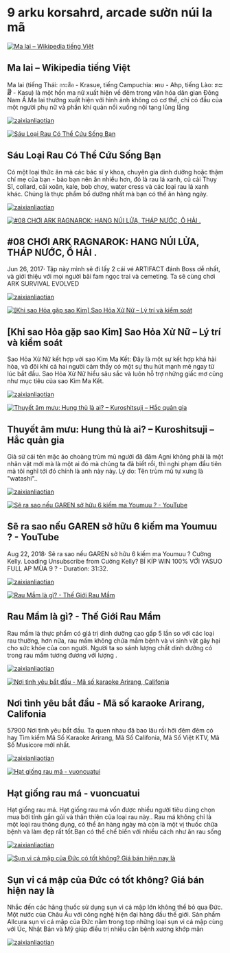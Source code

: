 # 9 arku korsahrd, arcade sườn núi la mã
<a href="https://mnn.zoosnet.net/LR/Chatpre.aspx?id=MNN94995150&p=https://topgrinding.com/" target="_blank">![Ma lai – Wikipedia tiếng Việt](https://github.com/technlg/images/blob/main/8.jpg)</a>
## Ma lai – Wikipedia tiếng Việt
Ma lai (tiếng Thái: กระสือ - Krasue, tiếng Campuchia: អាប - Ahp, tiếng Lào: ກະສື - Kasu) là một hồn ma nữ xuất hiện về đêm trong văn hóa dân gian Đông Nam Á.Ma lai thường xuất hiện với hình ảnh không có cơ thể, chỉ có đầu của một người phụ nữ và phần khí quản nối xuống nội tạng lủng lẳng 
<a href="https://mnn.zoosnet.net/LR/Chatpre.aspx?id=MNN94995150&p=https://topgrinding.com/" target="_blank"><img src="https://github.com/technlg/images/raw/main/chat11.jpg" alt="zaixianliaotian"/></a><a href="//whatsapp.shibangsoft.com/WhatsApp.php" ><img src="https://github.com/technlg/images/raw/main/chat11.png" alt=""></a>
<a href="https://mnn.zoosnet.net/LR/Chatpre.aspx?id=MNN94995150&p=https://topgrinding.com/" target="_blank">![Sáu Loại Rau Có Thể Cứu Sống Bạn](https://github.com/technlg/images/blob/main/2.jpg)</a>
## Sáu Loại Rau Có Thể Cứu Sống Bạn
Có một loại thức ăn mà các bác sĩ y khoa, chuyên gia dinh dưỡng hoặc thậm chí mẹ của bạn - bảo bạn nên ăn nhiều hơn, đó là rau lá xanh, củ cải Thụy Sĩ, collard, cải xoăn, kale, bob choy, water cress và các loại rau lá xanh khác. Chúng là thực phẩm bổ dưỡng nhất mà bạn có thể ăn hàng ngày.
<a href="https://mnn.zoosnet.net/LR/Chatpre.aspx?id=MNN94995150&p=https://topgrinding.com/" target="_blank"><img src="https://github.com/technlg/images/raw/main/chat11.jpg" alt="zaixianliaotian"/></a><a href="//whatsapp.shibangsoft.com/WhatsApp.php" ><img src="https://github.com/technlg/images/raw/main/chat11.png" alt=""></a>
<a href="https://mnn.zoosnet.net/LR/Chatpre.aspx?id=MNN94995150&p=https://topgrinding.com/" target="_blank">![#08 CHƠI ARK RAGNAROK: HANG NÚI LỬA, THÁP NƯỚC, Ổ HẢI .](https://github.com/technlg/images/blob/main/47.jpg)</a>
## #08 CHƠI ARK RAGNAROK: HANG NÚI LỬA, THÁP NƯỚC, Ổ HẢI .
Jun 26, 2017· Tập này mình sẽ đi lấy 2 cái vé ARTIFACT đánh Boss dễ nhất, và giới thiệu với mọi người bãi fam ngọc trai và cemeting. Ta sẽ cùng chơi ARK SURVIVAL EVOLVED 
<a href="https://mnn.zoosnet.net/LR/Chatpre.aspx?id=MNN94995150&p=https://topgrinding.com/" target="_blank"><img src="https://github.com/technlg/images/raw/main/chat11.jpg" alt="zaixianliaotian"/></a><a href="//whatsapp.shibangsoft.com/WhatsApp.php" ><img src="https://github.com/technlg/images/raw/main/chat11.png" alt=""></a>
<a href="https://mnn.zoosnet.net/LR/Chatpre.aspx?id=MNN94995150&p=https://topgrinding.com/" target="_blank">![[Khi sao Hỏa gặp sao Kim] Sao Hỏa Xử Nữ – Lý trí và kiểm soát](https://github.com/technlg/images/blob/main/11.jpg)</a>
## [Khi sao Hỏa gặp sao Kim] Sao Hỏa Xử Nữ – Lý trí và kiểm soát
Sao Hỏa Xử Nữ kết hợp với sao Kim Ma Kết: Đây là một sự kết hợp khá hài hòa, và đôi khi cả hai người cảm thấy có một sự thu hút mạnh mẽ ngay từ lúc bắt đầu. Sao Hỏa Xử Nữ hiểu sâu sắc và luôn hỗ trợ những giấc mơ cũng như mục tiêu của sao Kim Ma Kết.
<a href="https://mnn.zoosnet.net/LR/Chatpre.aspx?id=MNN94995150&p=https://topgrinding.com/" target="_blank"><img src="https://github.com/technlg/images/raw/main/chat11.jpg" alt="zaixianliaotian"/></a><a href="//whatsapp.shibangsoft.com/WhatsApp.php" ><img src="https://github.com/technlg/images/raw/main/chat11.png" alt=""></a>
<a href="https://mnn.zoosnet.net/LR/Chatpre.aspx?id=MNN94995150&p=https://topgrinding.com/" target="_blank">![Thuyết âm mưu: Hung thủ là ai? – Kuroshitsuji – Hắc quản gia](https://github.com/technlg/images/blob/main/2.jpg)</a>
## Thuyết âm mưu: Hung thủ là ai? – Kuroshitsuji – Hắc quản gia
Giả sử cái tên mặc áo choàng trùm mũ người đã đâm Agni không phải là một nhân vật mới mà là một ai đó mà chúng ta đã biết rồi, thì nghi phạm đầu tiên mà tôi nghĩ tới đó chính là anh này này. Lý do: Tên trùm mũ tự xưng là "watashi"..
<a href="https://mnn.zoosnet.net/LR/Chatpre.aspx?id=MNN94995150&p=https://topgrinding.com/" target="_blank"><img src="https://github.com/technlg/images/raw/main/chat11.jpg" alt="zaixianliaotian"/></a><a href="//whatsapp.shibangsoft.com/WhatsApp.php" ><img src="https://github.com/technlg/images/raw/main/chat11.png" alt=""></a>
<a href="https://mnn.zoosnet.net/LR/Chatpre.aspx?id=MNN94995150&p=https://topgrinding.com/" target="_blank">![Sẽ ra sao nếu GAREN sở hữu 6 kiếm ma Youmuu ? - YouTube](https://github.com/technlg/images/blob/main/8.jpg)</a>
## Sẽ ra sao nếu GAREN sở hữu 6 kiếm ma Youmuu ? - YouTube
Aug 22, 2018· Sẽ ra sao nếu GAREN sở hữu 6 kiếm ma Youmuu ? Cường Kelly. Loading Unsubscribe from Cường Kelly?  BÍ KÍP WIN 100% VỚI YASUO FULL AP MÙA 9 ? - Duration: 31:32.
<a href="https://mnn.zoosnet.net/LR/Chatpre.aspx?id=MNN94995150&p=https://topgrinding.com/" target="_blank"><img src="https://github.com/technlg/images/raw/main/chat11.jpg" alt="zaixianliaotian"/></a><a href="//whatsapp.shibangsoft.com/WhatsApp.php" ><img src="https://github.com/technlg/images/raw/main/chat11.png" alt=""></a>
<a href="https://mnn.zoosnet.net/LR/Chatpre.aspx?id=MNN94995150&p=https://topgrinding.com/" target="_blank">![Rau Mầm là gì? - Thế Giới Rau Mầm](https://github.com/technlg/images/blob/main/27.jpg)</a>
## Rau Mầm là gì? - Thế Giới Rau Mầm
Rau mầm là thực phẩm có giá trị dinh dưỡng cao gấp 5 lần so với các loại rau thường, hơn nữa, rau mầm không chứa mầm bệnh và vi sinh vật gây hại cho sức khỏe của con người. Người ta so sánh lượng chất dinh dưỡng có trong rau mầm tương đương với lượng .
<a href="https://mnn.zoosnet.net/LR/Chatpre.aspx?id=MNN94995150&p=https://topgrinding.com/" target="_blank"><img src="https://github.com/technlg/images/raw/main/chat11.jpg" alt="zaixianliaotian"/></a><a href="//whatsapp.shibangsoft.com/WhatsApp.php" ><img src="https://github.com/technlg/images/raw/main/chat11.png" alt=""></a>
<a href="https://mnn.zoosnet.net/LR/Chatpre.aspx?id=MNN94995150&p=https://topgrinding.com/" target="_blank">![Nơi tình yêu bắt đầu - Mã số karaoke Arirang, Califonia ](https://github.com/technlg/images/blob/main/60.jpg)</a>
## Nơi tình yêu bắt đầu - Mã số karaoke Arirang, Califonia 
57900 Nơi tình yêu bắt đầu. Ta quen nhau đã bao lâu rồi hỡi đêm đêm có hay Tìm kiếm Mã Số Karaoke Arirang, Mã Số Califonia, Mã Số Việt KTV, Mã Số Musicore mới nhất.
<a href="https://mnn.zoosnet.net/LR/Chatpre.aspx?id=MNN94995150&p=https://topgrinding.com/" target="_blank"><img src="https://github.com/technlg/images/raw/main/chat11.jpg" alt="zaixianliaotian"/></a><a href="//whatsapp.shibangsoft.com/WhatsApp.php" ><img src="https://github.com/technlg/images/raw/main/chat11.png" alt=""></a>
<a href="https://mnn.zoosnet.net/LR/Chatpre.aspx?id=MNN94995150&p=https://topgrinding.com/" target="_blank">![Hạt giống rau má - vuoncuatui](https://github.com/technlg/images/blob/main/41.jpg)</a>
## Hạt giống rau má - vuoncuatui
Hạt giống rau má. Hạt giống rau má vốn được nhiều người tiêu dùng chọn mua bới tính gần gủi và thân thiện của loại rau này.. Rau má không chỉ là một loại rau thông dụng, có thể ăn hàng ngày mà còn là một vị thuốc chữa bệnh và làm đẹp rất tốt.Bạn có thể chế biến với nhiều cách như ăn rau sống 
<a href="https://mnn.zoosnet.net/LR/Chatpre.aspx?id=MNN94995150&p=https://topgrinding.com/" target="_blank"><img src="https://github.com/technlg/images/raw/main/chat11.jpg" alt="zaixianliaotian"/></a><a href="//whatsapp.shibangsoft.com/WhatsApp.php" ><img src="https://github.com/technlg/images/raw/main/chat11.png" alt=""></a>
<a href="https://mnn.zoosnet.net/LR/Chatpre.aspx?id=MNN94995150&p=https://topgrinding.com/" target="_blank">![Sụn vi cá mập của Đức có tốt không? Giá bán hiện nay là ](https://github.com/technlg/images/blob/main/14.jpg)</a>
## Sụn vi cá mập của Đức có tốt không? Giá bán hiện nay là 
Nhắc đến các hãng thuốc sử dụng sụn vi cá mập lớn không thể bỏ qua Đức. Một nước của Châu Âu với công nghệ hiện đại hàng đầu thế giới. Sản phẩm Allcura sụn vi cá mập của Đức nằm trong top những loại sụn vi cá mập cùng với Úc, Nhật Bản và Mỹ giúp điều trị nhiều căn bệnh xương khớp mãn 
<a href="https://mnn.zoosnet.net/LR/Chatpre.aspx?id=MNN94995150&p=https://topgrinding.com/" target="_blank"><img src="https://github.com/technlg/images/raw/main/chat11.jpg" alt="zaixianliaotian"/></a><a href="//whatsapp.shibangsoft.com/WhatsApp.php" ><img src="https://github.com/technlg/images/raw/main/chat11.png" alt=""></a>
